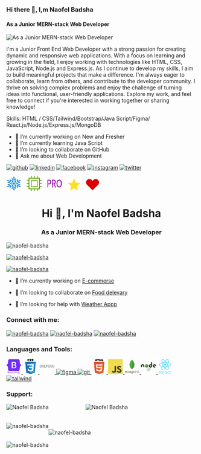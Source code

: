 ### Hi there 👋, I,m Naofel Badsha
#### As a Junior MERN-stack Web Developer
![As a Junior MERN-stack Web Developer](https://media.licdn.com/dms/image/v2/D5616AQECvVF2G69JsA/profile-displaybackgroundimage-shrink_350_1400/profile-displaybackgroundimage-shrink_350_1400/0/1724757356145?e=1730332800&v=beta&t=c5nPsYzwDlBfGM2YFCrlbiEbXSR-goJXVc1ODQQB6x0)

I'm a Junior Front End Web Developer with a strong passion for creating dynamic and responsive web applications. With a focus on learning and growing in the field, I enjoy working with technologies like HTML, CSS, JavaScript, Node.js and Express.js. As I continue to develop my skills, I aim to build meaningful projects that make a difference. I'm always eager to collaborate, learn from others, and contribute to the developer community. I thrive on solving complex problems and enjoy the challenge of turning ideas into functional, user-friendly applications. Explore my work, and feel free to connect if you're interested in working together or sharing knowledge!

Skills: HTML / CSS/Tailwind/Bootstrap/Java Script/Figma/  React.js/Node.js/Express.js/MongoDB

- 🔭 I’m currently working on New and Fresher 
- 🌱 I’m currently learning Java Script 
- 👯 I’m looking to collaborate on GitHub 
- 💬 Ask me about Web Development 


[<img src='https://cdn.jsdelivr.net/npm/simple-icons@3.0.1/icons/github.svg' alt='github' height='40'>](https://github.com/https://github.com/Naofel-Badsha)  [<img src='https://cdn.jsdelivr.net/npm/simple-icons@3.0.1/icons/linkedin.svg' alt='linkedin' height='40'>](https://www.linkedin.com/in/https://www.linkedin.com/in/md-naofel-badsha//)  [<img src='https://cdn.jsdelivr.net/npm/simple-icons@3.0.1/icons/facebook.svg' alt='facebook' height='40'>](https://www.facebook.com/https://www.facebook.com/profile.php?id=61550632539237)  [<img src='https://cdn.jsdelivr.net/npm/simple-icons@3.0.1/icons/instagram.svg' alt='instagram' height='40'>](https://www.instagram.com/https://www.instagram.com/naofelbadsha007//)  [<img src='https://cdn.jsdelivr.net/npm/simple-icons@3.0.1/icons/twitter.svg' alt='twitter' height='40'>](https://twitter.com/https://x.com/NaofelMd25125)  

<a href='https://archiveprogram.github.com/'><img src='https://raw.githubusercontent.com/acervenky/animated-github-badges/master/assets/acbadge.gif' width='40' height='40'></a> <a href='https://docs.github.com/en/developers'><img src='https://raw.githubusercontent.com/acervenky/animated-github-badges/master/assets/devbadge.gif' width='40' height='40'></a> <a href='https://github.com/pricing'><img src='https://raw.githubusercontent.com/acervenky/animated-github-badges/master/assets/pro.gif' width='40' height='40'></a> <a href='https://stars.github.com/'><img src='https://raw.githubusercontent.com/acervenky/animated-github-badges/master/assets/starbadge.gif' width='35' height='35'></a> <a href='https://docs.github.com/en/github/supporting-the-open-source-community-with-github-sponsors'><img src='https://raw.githubusercontent.com/acervenky/animated-github-badges/master/assets/sponsorbadge.gif' width='35' height='35'></a> 








 
<h1 align="center">Hi 👋, I'm Naofel Badsha</h1>
<h3 align="center">As a Junior MERN-stack Web Developer</h3>

<p align="left"> <img src="https://komarev.com/ghpvc/?username=naofel-badsha&label=Profile%20views&color=0e75b6&style=flat" alt="naofel-badsha" /> </p>

<p align="left"> <a href="https://github.com/ryo-ma/github-profile-trophy"><img src="https://github-profile-trophy.vercel.app/?username=naofel-badsha" alt="naofel-badsha" /></a> </p>

<p align="left"> <a href="https://twitter.com/naofel-badsha" target="blank"><img src="https://img.shields.io/twitter/follow/naofel-badsha?logo=twitter&style=for-the-badge" alt="naofel-badsha" /></a> </p>

- 🔭 I’m currently working on [E-commerse](https://bustling-plot.surge.sh/)

- 👯 I’m looking to collaborate on [Food delevary](https://willing-hair.surge.sh/)

- 🤝 I’m looking for help with [Weather Appp](https://willing-hair.surge.sh/)

<h3 align="left">Connect with me:</h3>
<p align="left">
<a href="https://twitter.com/naofel-badsha" target="blank"><img align="center" src="https://raw.githubusercontent.com/rahuldkjain/github-profile-readme-generator/master/src/images/icons/Social/twitter.svg" alt="naofel-badsha" height="30" width="40" /></a>
<a href="https://fb.com/naofel-badsha" target="blank"><img align="center" src="https://raw.githubusercontent.com/rahuldkjain/github-profile-readme-generator/master/src/images/icons/Social/facebook.svg" alt="naofel-badsha" height="30" width="40" /></a>
<a href="https://instagram.com/naofel-badsha" target="blank"><img align="center" src="https://raw.githubusercontent.com/rahuldkjain/github-profile-readme-generator/master/src/images/icons/Social/instagram.svg" alt="naofel-badsha" height="30" width="40" /></a>
</p>

<h3 align="left">Languages and Tools:</h3>
<p align="left"> <a href="https://getbootstrap.com" target="_blank" rel="noreferrer"> <img src="https://raw.githubusercontent.com/devicons/devicon/master/icons/bootstrap/bootstrap-plain-wordmark.svg" alt="bootstrap" width="40" height="40"/> </a> <a href="https://www.w3schools.com/css/" target="_blank" rel="noreferrer"> <img src="https://raw.githubusercontent.com/devicons/devicon/master/icons/css3/css3-original-wordmark.svg" alt="css3" width="40" height="40"/> </a> <a href="https://expressjs.com" target="_blank" rel="noreferrer"> <img src="https://raw.githubusercontent.com/devicons/devicon/master/icons/express/express-original-wordmark.svg" alt="express" width="40" height="40"/> </a> <a href="https://www.figma.com/" target="_blank" rel="noreferrer"> <img src="https://www.vectorlogo.zone/logos/figma/figma-icon.svg" alt="figma" width="40" height="40"/> </a> <a href="https://git-scm.com/" target="_blank" rel="noreferrer"> <img src="https://www.vectorlogo.zone/logos/git-scm/git-scm-icon.svg" alt="git" width="40" height="40"/> </a> <a href="https://www.w3.org/html/" target="_blank" rel="noreferrer"> <img src="https://raw.githubusercontent.com/devicons/devicon/master/icons/html5/html5-original-wordmark.svg" alt="html5" width="40" height="40"/> </a> <a href="https://developer.mozilla.org/en-US/docs/Web/JavaScript" target="_blank" rel="noreferrer"> <img src="https://raw.githubusercontent.com/devicons/devicon/master/icons/javascript/javascript-original.svg" alt="javascript" width="40" height="40"/> </a> <a href="https://www.mongodb.com/" target="_blank" rel="noreferrer"> <img src="https://raw.githubusercontent.com/devicons/devicon/master/icons/mongodb/mongodb-original-wordmark.svg" alt="mongodb" width="40" height="40"/> </a> <a href="https://nodejs.org" target="_blank" rel="noreferrer"> <img src="https://raw.githubusercontent.com/devicons/devicon/master/icons/nodejs/nodejs-original-wordmark.svg" alt="nodejs" width="40" height="40"/> </a> <a href="https://reactjs.org/" target="_blank" rel="noreferrer"> <img src="https://raw.githubusercontent.com/devicons/devicon/master/icons/react/react-original-wordmark.svg" alt="react" width="40" height="40"/> </a> <a href="https://tailwindcss.com/" target="_blank" rel="noreferrer"> <img src="https://www.vectorlogo.zone/logos/tailwindcss/tailwindcss-icon.svg" alt="tailwind" width="40" height="40"/> </a> </p>

<h3 align="left">Support:</h3>
<p><a href="https://www.buymeacoffee.com/Naofel Badsha"> <img align="left" src="https://cdn.buymeacoffee.com/buttons/v2/default-yellow.png" height="50" width="210" alt="Naofel Badsha" /></a><a href="https://ko-fi.com/Naofel Badsha"> <img align="left" src="https://cdn.ko-fi.com/cdn/kofi3.png?v=3" height="50" width="210" alt="Naofel Badsha" /></a></p><br><br>

<p><img align="left" src="https://github-readme-stats.vercel.app/api/top-langs?username=naofel-badsha&show_icons=true&locale=en&layout=compact" alt="naofel-badsha" /></p>

<p>&nbsp;<img align="center" src="https://github-readme-stats.vercel.app/api?username=naofel-badsha&show_icons=true&locale=en" alt="naofel-badsha" /></p>

<p><img align="center" src="https://github-readme-streak-stats.herokuapp.com/?user=naofel-badsha&" alt="naofel-badsha" /></p>


